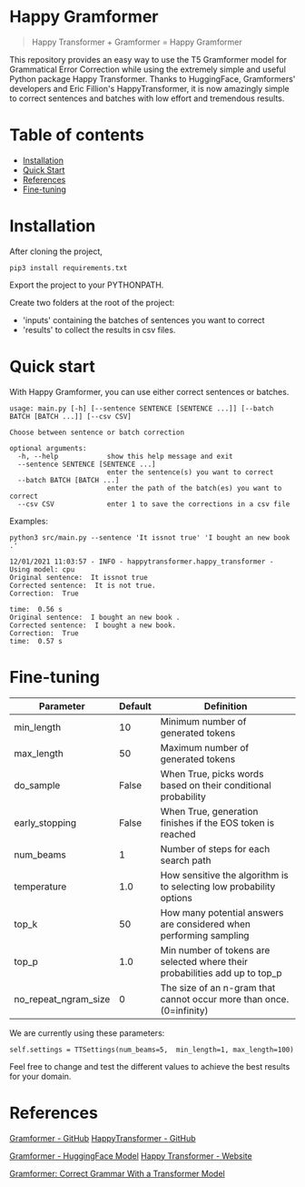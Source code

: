# Happy Gramformer

> Happy Transformer + Gramformer = Happy Gramformer

This repository provides an easy way to use the T5 Gramformer model for Grammatical Error Correction while using the extremely simple and useful Python package Happy Transformer. Thanks to HuggingFace, Gramformers' developers and Eric Fillion's HappyTransformer, it is now amazingly simple to correct sentences and batches with low effort and tremendous results.

# Table of contents

- [Installation](#installation)
- [Quick Start](#quick-start)
- [References](#references)
- [Fine-tuning](#fine-tuning)

# Installation

After cloning the project,

```
pip3 install requirements.txt
```

Export the project to your PYTHONPATH.

Create two folders at the root of the project: 
- 'inputs' containing the batches of sentences you want to correct
- 'results' to collect the results in csv files.

# Quick start

With Happy Gramformer, you can use either correct sentences or batches.

```
usage: main.py [-h] [--sentence SENTENCE [SENTENCE ...]] [--batch BATCH [BATCH ...]] [--csv CSV]

Choose between sentence or batch correction

optional arguments:
  -h, --help            show this help message and exit
  --sentence SENTENCE [SENTENCE ...]
                        enter the sentence(s) you want to correct
  --batch BATCH [BATCH ...]
                        enter the path of the batch(es) you want to correct
  --csv CSV             enter 1 to save the corrections in a csv file
```
  
Examples: 
  
```
python3 src/main.py --sentence 'It issnot true' 'I bought an new book .'
```
```
12/01/2021 11:03:57 - INFO - happytransformer.happy_transformer -   Using model: cpu
Original sentence:  It issnot true
Corrected sentence:  It is not true.
Correction:  True

time:  0.56 s
Original sentence:  I bought an new book .
Corrected sentence:  I bought a new book.
Correction:  True
time:  0.57 s
```

# Fine-tuning

<table> <thead> <tr> <th>Parameter</th> <th>Default</th> <th>Definition</th> </tr> </thead> <tbody> <tr> <td>min_length</td> <td>10</td> <td>Minimum number of generated tokens</td> </tr> <tr> <td>max_length</td> <td>50</td> <td>Maximum number of generated tokens</td> </tr> <tr> <td>do_sample</td> <td>False</td> <td>When True, picks words based on their conditional probability</td> </tr> <tr> <td>early_stopping</td> <td>False</td> <td>When True, generation finishes if the EOS token is reached</td> </tr> <tr> <td>num_beams</td> <td>1</td> <td>Number of steps for each search path</td> </tr> <tr> <td>temperature</td> <td>1.0</td> <td>How sensitive the algorithm is to selecting low probability options</td> </tr> <tr> <td>top_k</td> <td>50</td> <td>How many potential answers are considered when performing sampling</td> </tr> <tr> <td>top_p</td> <td>1.0</td> <td>Min number of tokens are selected where their probabilities add up to top_p</td> </tr> <tr> <td>no_repeat_ngram_size</td> <td>0</td> <td>The size of an n-gram that cannot occur more than once. (0=infinity)</td> </tr> </tbody> </table>

We are currently using these parameters: 
```
self.settings = TTSettings(num_beams=5,  min_length=1, max_length=100)
```

Feel free to change and test the different values to achieve the best results for your domain.

# References

[Gramformer - GitHub](https://github.com/PrithivirajDamodaran/Gramformer)
[HappyTransformer - GitHub](https://github.com/EricFillion/happy-transformer)

[Gramformer - HuggingFace Model](https://huggingface.co/prithivida/grammar_error_correcter_v1)
[Happy Transformer - Website](http://happytransformer.com/)

[Gramformer: Correct Grammar With a Transformer Model](https://www.vennify.ai/gramformer-correct-grammar-transformer-nlp/)
